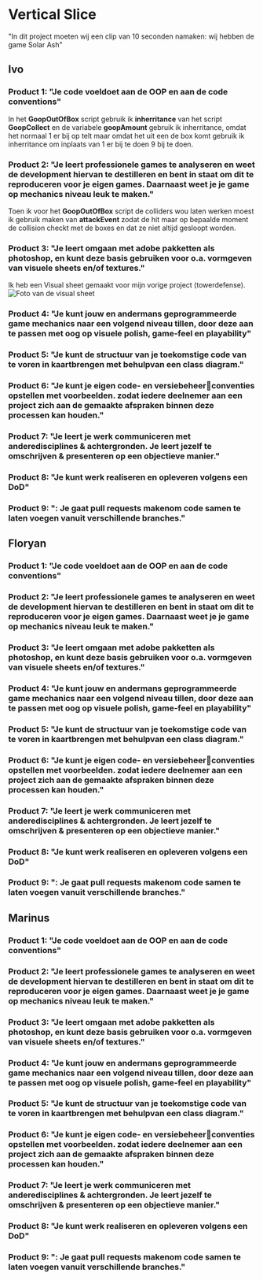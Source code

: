 # Vertical Slice

"In dit project moeten wij een clip van 10 seconden namaken: wij hebben de game Solar Ash"

## Ivo

### Product 1: "Je code voeldoet aan de OOP en aan de code conventions"

In het **GoopOutOfBox** script gebruik ik **inherritance** van het script **GoopCollect** en de variabele **goopAmount** gebruik ik inherritance, omdat het normaal 1 er bij op telt maar omdat het uit een de box komt gebruik ik inherritance om inplaats van 1 er bij te doen 9 bij te doen.

### Product 2: "Je leert professionele games te analyseren en weet de development hiervan te destilleren en bent in staat om dit te reproduceren voor je eigen games. Daarnaast weet je je game op mechanics niveau leuk te maken."

Toen ik voor het **GoopOutOfBox** script de colliders wou laten werken moest ik gebruik maken van **attackEvent** zodat de hit maar op bepaalde moment de collision checkt met de boxes en dat ze niet altijd gesloopt worden.

### Product 3: "Je leert omgaan met adobe pakketten als photoshop, en kunt deze basis gebruiken voor o.a. vormgeven van visuele sheets en/of textures."

Ik heb een Visual sheet gemaakt voor mijn vorige project (towerdefense).
![Foto van de visual sheet](<Screenshot 2023-12-04 101145.png>)

### Product 4: "Je kunt jouw en andermans geprogrammeerde game mechanics naar een volgend niveau tillen, door deze aan te passen met oog op visuele polish, game-feel en playability"

### Product 5: "Je kunt de structuur van je toekomstige code van te voren in kaartbrengen met behulpvan een class diagram."

### Product 6: "Je kunt je eigen code- en versiebeheerconventies opstellen met voorbeelden. zodat iedere deelnemer aan een project zich aan de gemaakte afspraken binnen deze processen kan houden."

### Product 7: "Je leert je werk communiceren met anderedisciplines & achtergronden. Je leert jezelf te omschrijven & presenteren op een objectieve manier."

### Product 8: "Je kunt werk realiseren en opleveren volgens een DoD"

### Product 9: ": Je gaat pull requests makenom code samen te laten voegen vanuit verschillende branches."

## Floryan

### Product 1: "Je code voeldoet aan de OOP en aan de code conventions"

### Product 2: "Je leert professionele games te analyseren en weet de development hiervan te destilleren en bent in staat om dit te reproduceren voor je eigen games. Daarnaast weet je je game op mechanics niveau leuk te maken."

### Product 3: "Je leert omgaan met adobe pakketten als photoshop, en kunt deze basis gebruiken voor o.a. vormgeven van visuele sheets en/of textures."

### Product 4: "Je kunt jouw en andermans geprogrammeerde game mechanics naar een volgend niveau tillen, door deze aan te passen met oog op visuele polish, game-feel en playability"

### Product 5: "Je kunt de structuur van je toekomstige code van te voren in kaartbrengen met behulpvan een class diagram."

### Product 6: "Je kunt je eigen code- en versiebeheerconventies opstellen met voorbeelden. zodat iedere deelnemer aan een project zich aan de gemaakte afspraken binnen deze processen kan houden."

### Product 7: "Je leert je werk communiceren met anderedisciplines & achtergronden. Je leert jezelf te omschrijven & presenteren op een objectieve manier."

### Product 8: "Je kunt werk realiseren en opleveren volgens een DoD"

### Product 9: ": Je gaat pull requests makenom code samen te laten voegen vanuit verschillende branches."

## Marinus

### Product 1: "Je code voeldoet aan de OOP en aan de code conventions"

### Product 2: "Je leert professionele games te analyseren en weet de development hiervan te destilleren en bent in staat om dit te reproduceren voor je eigen games. Daarnaast weet je je game op mechanics niveau leuk te maken."

### Product 3: "Je leert omgaan met adobe pakketten als photoshop, en kunt deze basis gebruiken voor o.a. vormgeven van visuele sheets en/of textures."

### Product 4: "Je kunt jouw en andermans geprogrammeerde game mechanics naar een volgend niveau tillen, door deze aan te passen met oog op visuele polish, game-feel en playability"

### Product 5: "Je kunt de structuur van je toekomstige code van te voren in kaartbrengen met behulpvan een class diagram."

### Product 6: "Je kunt je eigen code- en versiebeheerconventies opstellen met voorbeelden. zodat iedere deelnemer aan een project zich aan de gemaakte afspraken binnen deze processen kan houden."

### Product 7: "Je leert je werk communiceren met anderedisciplines & achtergronden. Je leert jezelf te omschrijven & presenteren op een objectieve manier."

### Product 8: "Je kunt werk realiseren en opleveren volgens een DoD"

### Product 9: ": Je gaat pull requests makenom code samen te laten voegen vanuit verschillende branches."
